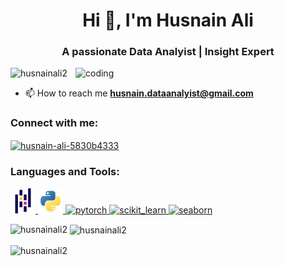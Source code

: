 <h1 align="center">Hi 👋, I'm Husnain Ali</h1>
<h3 align="center">A passionate Data Analyist | Insight Expert</h3>

<img align="right" alt="coding" width="400" src="https://user-images.githubusercontent.com/55389276/140866485-8fb1c876-9a8f-4d6a-98dc-08c4981eaf70.gif">

<p align="left"> <img src="https://komarev.com/ghpvc/?username=husnainali2&label=Profile%20views&color=0e75b6&style=flat" alt="husnainali2" /> </p>

- 📫 How to reach me **husnain.dataanalyist@gmail.com**

<h3 align="left">Connect with me:</h3>
<p align="left">
<a href="https://linkedin.com/in/husnain-ali-5830b4333" target="blank"><img align="center" src="https://raw.githubusercontent.com/rahuldkjain/github-profile-readme-generator/master/src/images/icons/Social/linked-in-alt.svg" alt="husnain-ali-5830b4333" height="30" width="40" /></a>
</p>

<h3 align="left">Languages and Tools:</h3>
<p align="left"> <a href="https://pandas.pydata.org/" target="_blank" rel="noreferrer"> <img src="https://raw.githubusercontent.com/devicons/devicon/2ae2a900d2f041da66e950e4d48052658d850630/icons/pandas/pandas-original.svg" alt="pandas" width="40" height="40"/> </a> <a href="https://www.python.org" target="_blank" rel="noreferrer"> <img src="https://raw.githubusercontent.com/devicons/devicon/master/icons/python/python-original.svg" alt="python" width="40" height="40"/> </a> <a href="https://pytorch.org/" target="_blank" rel="noreferrer"> <img src="https://www.vectorlogo.zone/logos/pytorch/pytorch-icon.svg" alt="pytorch" width="40" height="40"/> </a> <a href="https://scikit-learn.org/" target="_blank" rel="noreferrer"> <img src="https://upload.wikimedia.org/wikipedia/commons/0/05/Scikit_learn_logo_small.svg" alt="scikit_learn" width="40" height="40"/> </a> <a href="https://seaborn.pydata.org/" target="_blank" rel="noreferrer"> <img src="https://seaborn.pydata.org/_images/logo-mark-lightbg.svg" alt="seaborn" width="40" height="40"/> </a> </p>

<p><img align="left" src="https://github-readme-stats.vercel.app/api/top-langs?username=husnainali2&show_icons=true&locale=en&layout=compact" alt="husnainali2" /></p>

<p>&nbsp;<img align="center" src="https://github-readme-stats.vercel.app/api?username=husnainali2&show_icons=true&locale=en" alt="husnainali2" /></p>

<p><img align="center" src="https://github-readme-streak-stats.herokuapp.com/?user=husnainali2&" alt="husnainali2" /></p>
